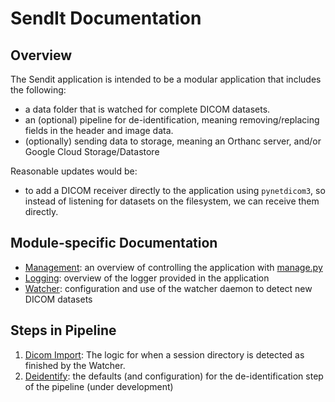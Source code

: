 # SendIt Documentation

## Overview
The Sendit application is intended to be a modular application that includes the following:

 - a data folder that is watched for complete DICOM datasets.
 - an (optional) pipeline for de-identification, meaning removing/replacing fields in the header and image data.
 - (optionally) sending data to storage, meaning an Orthanc server, and/or Google Cloud Storage/Datastore

Reasonable updates would be:

 - to add a DICOM receiver directly to the application using `pynetdicom3`, so instead of listening for datasets on the filesystem, we can receive them directly.


## Module-specific Documentation

 - [Management](manager.md): an overview of controlling the application with [manage.py](../manage.py)
 - [Logging](logging.md): overview of the logger provided in the application
 - [Watcher](watcher.md): configuration and use of the watcher daemon to detect new DICOM datasets


## Steps in Pipeline
 1. [Dicom Import](dicom_import.md): The logic for when a session directory is detected as finished by the Watcher.
 2. [Deidentify](deidentify.md): the defaults (and configuration) for the de-identification step of the pipeline (under development)
